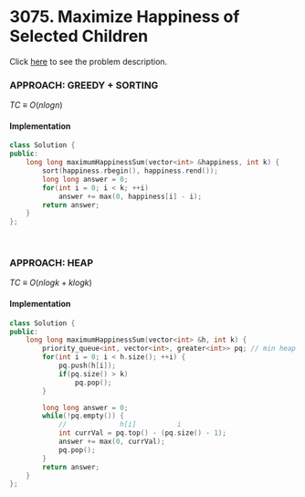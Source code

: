 # 3075. Maximize Happiness of Selected Children

Click [here](https://leetcode.com/problems/maximize-happiness-of-selected-children/description/) to see the problem description.   

### APPROACH: GREEDY + SORTING
$TC\ \equiv\ O(nlogn)$
#### Implementation
```cpp
class Solution {
public:
    long long maximumHappinessSum(vector<int> &happiness, int k) {
        sort(happiness.rbegin(), happiness.rend());
        long long answer = 0;
        for(int i = 0; i < k; ++i)
            answer += max(0, happiness[i] - i);
        return answer;
    }
};
```

&nbsp;

### APPROACH: HEAP
$TC\ \equiv\ O(nlogk + klogk)$
#### Implementation
```cpp
class Solution {
public:
    long long maximumHappinessSum(vector<int> &h, int k) {
        priority_queue<int, vector<int>, greater<int>> pq; // min heap
        for(int i = 0; i < h.size(); ++i) {
            pq.push(h[i]);
            if(pq.size() > k)
                pq.pop();
        }

        long long answer = 0;
        while(!pq.empty()) {
            //             h[i]          i
            int currVal = pq.top() - (pq.size() - 1);
            answer += max(0, currVal);
            pq.pop();
        }
        return answer;
    }
};
```
